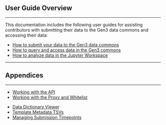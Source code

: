 ## User Guide Overview
* * *


<p style="text-align:left">This documentation includes the following user guides for assisting contributors with submitting their data to the Gen3 data commons and accessing their data:</p>


* [How to submit your data to the Gen3 data commons](/user-guide/data-contribution/)
* [How to query and access data in the Gen3 commons](/user-guide/data-access/)
* [How to analyze data in the Jupyter Workspace](/user-guide/data-analysis)

* * *
## Appendices
* * *

* [Working with the API](/appendices/api-gen3/)
* [Working with the Proxy and Whitelist](/appendices/proxy-whitelist/)
<!---* [Minimum Technical Data Elements (MTDE)](/appendices/mtde/)--->
* [Data Dictionary Viewer](/appendices/data-dictionary/)
* [Template Metadata TSVs](/appendices/template-tsvs/)
* [Managing Submission Timepoints](/appendices/timepoints/)
